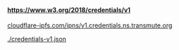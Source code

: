 


#### https://www.w3.org/2018/credentials/v1

[cloudflare-ipfs.com/ipns/v1.credentials.ns.transmute.org](https://cloudflare-ipfs.com/ipns/v1.credentials.ns.transmute.org)

[./credentials-v1.json](./credentials-v1.json)